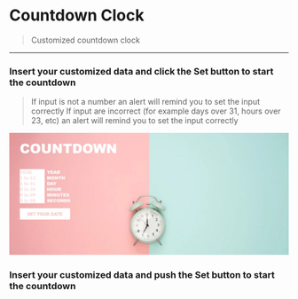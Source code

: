 # Countdown Clock

> Customized countdown clock

---

### Insert your customized data and click the Set button to start the countdown ###
> If input is not a number an alert will remind you to set the input correctly
> If input are incorrect (for example days over 31, hours over 23, etc) an alert will remind you to set the input correctly
> 

![](countdown.JPG)


### Insert your customized data and push the Set button to start the countdown ##
